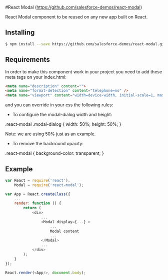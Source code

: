 #React Modal (https://github.com/salesforce-demos/react-modal)

React Modal component to be reused on any new app built on React.

## Installing

```bash
$ npm install --save https://github.com/salesforce-demos/react-modal.git
```

## Requirements

In order to make this component work in your project you need to add these meta
tags on your index.html:

```html
<meta name="description" content="">
<meta name="format-detection" content="telephone=no" />
<meta name="viewport" content="width=device-width, initial-scale=1, maximum-scale=1">
```
and you can override in your css the following rules:

- To configure the modal-dialog width and height:

.react-modal .modal-dialog {
    width: 50%;
    height: 50%;
}

Note: we are using 50% just as an example.

- To remove the backround opacity:

.react-modal {
    background-color: transparent;
}

## Example

```js
var React = require('react'),
    Modal = require('react-modal');

var App = React.createClass({
    ...
    render: function () {
        return (
            <div>
                ...
                <Modal display={...} >
                    ...
                    Modal content
                    ...
                </Modal>        
                ...
            </div>        
        );
    }
});

React.render(<App/>, document.body);
```
